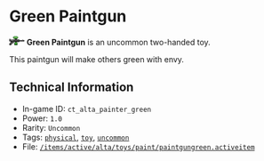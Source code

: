 # Green Paintgun

<img src="https://raw.githubusercontent.com/Ceterai/Enternia/main/items/active/alta/toys/paint/paintgungreen.png" alt="Green Paintgun icon" loading="lazy" height=16px width="auto" /> **Green Paintgun** is an uncommon two-handed toy.

This paintgun will make others green with envy.

## Technical Information

- In-game ID: `ct_alta_painter_green`
- Power: `1.0`
- Rarity: `Uncommon`
- Tags: [`physical`](https://ceterai.github.io/MyEnternia/Wiki/Tags/Physical), [`toy`](https://ceterai.github.io/MyEnternia/Wiki/Tags/Toy), [`uncommon`](https://ceterai.github.io/MyEnternia/Wiki/Tags/Uncommon)
- File: [`/items/active/alta/toys/paint/paintgungreen.activeitem`](https://github.com/Ceterai/Enternia/blob/main/items/active/alta/toys/paint/paintgungreen.activeitem)
